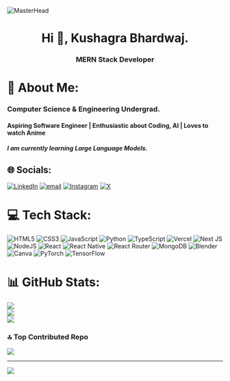 ![MasterHead](https://i.redd.it/n8agw6z2smyb1.gif)
<h1 align="center">Hi 👋, Kushagra Bhardwaj.</h1>
<h3 align="center">MERN Stack Developer</h3>


# 💫 About Me:
### Computer Science & Engineering Undergrad.

#### Aspiring Software Engineer | Enthusiastic about Coding, AI | Loves to watch Anime

##### I am currently learning Large Language Models.


## 🌐 Socials:
[![LinkedIn](https://img.shields.io/badge/LinkedIn-%230077B5.svg?logo=linkedin&logoColor=white)](https://www.linkedin.com/in/kush2012bhardwaj/) [![email](https://img.shields.io/badge/Email-D14836?logo=gmail&logoColor=white)](mailto:kush2012bhardwaj@gmail.com) [![Instagram](https://img.shields.io/badge/Instagram-%23E4405F.svg?logo=Instagram&logoColor=white)](https://instagram.com/_kushagra.bdj/) [![X](https://img.shields.io/badge/X-black.svg?logo=X&logoColor=white)](https://x.com/Kush05Bhardwaj) 
# 💻 Tech Stack:
![HTML5](https://img.shields.io/badge/html5-%23E34F26.svg?style=for-the-badge&logo=html5&logoColor=white) ![CSS3](https://img.shields.io/badge/css3-%231572B6.svg?style=for-the-badge&logo=css3&logoColor=white) ![JavaScript](https://img.shields.io/badge/javascript-%23323330.svg?style=for-the-badge&logo=javascript&logoColor=%23F7DF1E) ![Python](https://img.shields.io/badge/python-3670A0?style=for-the-badge&logo=python&logoColor=ffdd54) ![TypeScript](https://img.shields.io/badge/typescript-%23007ACC.svg?style=for-the-badge&logo=typescript&logoColor=white) ![Vercel](https://img.shields.io/badge/vercel-%23000000.svg?style=for-the-badge&logo=vercel&logoColor=white) ![Next JS](https://img.shields.io/badge/Next-black?style=for-the-badge&logo=next.js&logoColor=white) ![NodeJS](https://img.shields.io/badge/node.js-6DA55F?style=for-the-badge&logo=node.js&logoColor=white) ![React](https://img.shields.io/badge/react-%2320232a.svg?style=for-the-badge&logo=react&logoColor=%2361DAFB) ![React Native](https://img.shields.io/badge/react_native-%2320232a.svg?style=for-the-badge&logo=react&logoColor=%2361DAFB) ![React Router](https://img.shields.io/badge/React_Router-CA4245?style=for-the-badge&logo=react-router&logoColor=white) ![MongoDB](https://img.shields.io/badge/MongoDB-%234ea94b.svg?style=for-the-badge&logo=mongodb&logoColor=white) ![Blender](https://img.shields.io/badge/blender-%23F5792A.svg?style=for-the-badge&logo=blender&logoColor=white) ![Canva](https://img.shields.io/badge/Canva-%2300C4CC.svg?style=for-the-badge&logo=Canva&logoColor=white) ![PyTorch](https://img.shields.io/badge/PyTorch-%23EE4C2C.svg?style=for-the-badge&logo=PyTorch&logoColor=white) ![TensorFlow](https://img.shields.io/badge/TensorFlow-%23FF6F00.svg?style=for-the-badge&logo=TensorFlow&logoColor=white) 
# 📊 GitHub Stats:
![](https://github-readme-stats.vercel.app/api?username=Kush05Bhardwaj&theme=shadow_blue&hide_border=false&include_all_commits=true&count_private=false)<br/>
![](https://nirzak-streak-stats.vercel.app/?user=Kush05Bhardwaj&theme=shadow_blue&hide_border=false)<br/>
![](https://github-readme-stats.vercel.app/api/top-langs/?username=Kush05Bhardwaj&theme=shadow_blue&hide_border=false&include_all_commits=true&count_private=false&layout=compact)

### 🔝 Top Contributed Repo
![](https://github-contributor-stats.vercel.app/api?username=Kush05Bhardwaj&limit=5&theme=shadow_blue&combine_all_yearly_contributions=true)

---
[![](https://visitcount.itsvg.in/api?id=Kush05Bhardwaj&icon=0&color=1)](https://visitcount.itsvg.in)

<!-- Proudly created with GPRM ( https://gprm.itsvg.in ) -->
